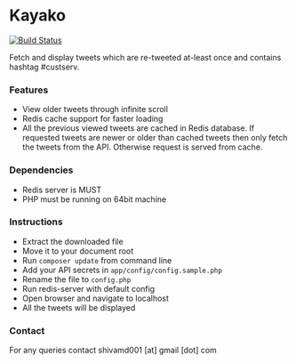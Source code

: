 Kayako
======
[![Build Status](https://travis-ci.org/shivamdixit/kayako.svg?branch=master)](https://travis-ci.org/shivamdixit/kayako)

Fetch and display tweets which are re-tweeted at-least once and contains hashtag #custserv.

### Features

* View older tweets through infinite scroll
* Redis cache support for faster loading
* All the previous viewed tweets are cached in Redis database. If requested tweets are newer or older than cached tweets then only fetch the tweets from the API. Otherwise request is served from cache.

### Dependencies

* Redis server is MUST
* PHP must be running on 64bit machine

### Instructions

* Extract the downloaded file
* Move it to your document root
* Run ``composer update`` from command line
* Add your API secrets in ``app/config/config.sample.php``
* Rename the file to ``config.php``
* Run redis-server with default config
* Open browser and navigate to localhost
* All the tweets will be displayed

### Contact

For any queries contact shivamd001 [at] gmail [dot] com
